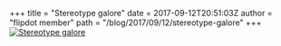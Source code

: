 +++
title = "Stereotype galore"
date = 2017-09-12T20:51:03Z
author = "flipdot member"
path = "/blog/2017/09/12/stereotype-galore"
+++
[![Stereotype
galore](https://flipdot.org/blog/uploads/20170912_204143.serendipityThumb.jpg)](https://flipdot.org/blog/uploads/20170912_204143.jpg)
